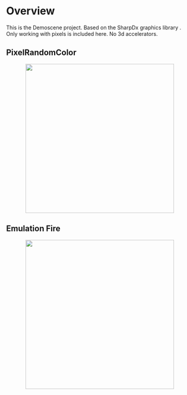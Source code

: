 Overview
=============================
This is the Demoscene project. Based on the SharpDx graphics library . Only working with pixels is included here. No 3d accelerators.

## PixelRandomColor

<p align="center"><img src="http://deptech.ru/wp-content/uploads/2020/03/RandomPixelColor.png" width="400"></p>

## Emulation Fire
<p align="center"><img src="http://deptech.ru/wp-content/uploads/2020/03/Fire.png" width="400"></p>



